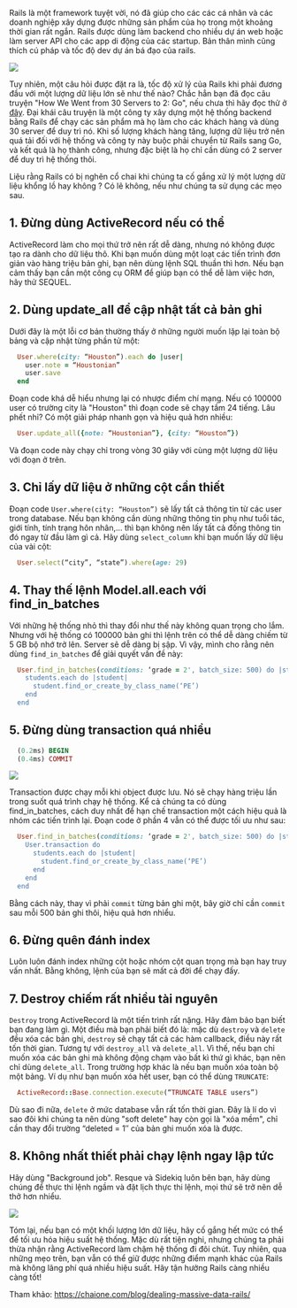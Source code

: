 Rails là một framework tuyệt vời, nó đã giúp cho các các cá nhân và các doanh nghiệp xây dựng được những sản phẩm của họ trong một khoảng thời gian rất ngắn. Rails được dùng làm backend cho nhiều dự án web hoặc làm server API cho các app di động  của các startup. Bản thân mình cũng thích cú pháp và tốc độ dev dự án bá đạo của rails.

![](https://images.viblo.asia/638d4380-c04e-4db4-b31b-b55e7b37cc0c.png)


Tuy nhiên, một câu hỏi được đặt ra là, tốc độ xử lý của Rails khi phải đương đầu với một lượng dữ liệu lớn sẽ như thế nào? Chắc hẳn bạn đã đọc câu truyện "How We Went from 30 Servers to 2: Go", nếu chưa thì hãy đọc thử ở [đây](https://blog.iron.io/how-we-went-from-30-servers-to-2-go/). Đại khái câu truyện là một công ty xây dựng một hệ thống backend bằng Rails để chạy các sản phẩm mà họ làm cho các khách hàng và dùng 30 server để duy trì nó. Khi số lượng khách hàng tăng, lượng dữ liệu trở nên quá tải đối với hệ thống và công ty này buộc phải chuyển từ Rails sang Go, và kết quả là họ thành công, nhưng đặc biệt là họ chỉ cần dùng có 2 server để duy trì hệ thống thôi. 

Liệu rằng Rails có bị nghẽn cổ chai khi chúng ta cố gắng xử lý một lượng dữ liệu khổng lồ hay không ? Có lẽ không, nếu như chúng ta sử dụng các mẹo sau.

## 1. Đừng dùng ActiveRecord nếu có thể

ActiveRecord làm cho mọi thứ trở nên rất dễ dàng, nhưng nó không được tạo ra dành cho dữ liệu thô. Khi bạn muốn dùng một loạt các tiến trình đơn giản vào hàng triệu bản ghi, bạn nên dùng lệnh SQL thuần thì hơn. Nếu bạn cảm thấy bạn cần một công cụ ORM để giúp bạn có thể dễ làm việc hơn, hãy thử SEQUEL.

## 2. Dùng update_all để cập nhật tất cả bản ghi

Dưới đây là một lỗi cơ bản thường thấy ở những người muốn lặp lại toàn bộ bảng và cập nhật từng phần tử một:

```ruby
  User.where(city: “Houston”).each do |user|
    user.note = “Houstonian”
    user.save
  end
```
Đoạn code khá dễ hiểu nhưng lại có nhược điểm chí mạng. Nếu có 100000 user có trường city là "Houston" thì đoạn code sẽ chạy tầm 24 tiếng. Lâu phết nhỉ? Có một giải pháp nhanh gọn và hiệu quả hơn nhiều:

```ruby
  User.update_all({note: “Houstonian”}, {city: “Houston”})
```
Và đoạn code này chạy chỉ trong vòng 30 giây với cùng một lượng dữ liệu với đoạn ở trên.

## 3. Chỉ lấy dữ liệu ở những cột cần thiết

Đoạn code `User.where(city: “Houston”)` sẽ lấy tất cả thông tin từ các user trong database. Nếu bạn không cần dùng những thông tin phụ như tuổi tác, giới tính, tính trạng hôn nhân,... thì bạn không nên lấy tất cả đống thông tin đó ngay từ đầu làm gì cả. Hãy dùng `select_column` khi bạn muốn lấy dữ liệu của vài cột:
```ruby
  User.select(“city”, “state”).where(age: 29)
```

## 4. Thay thế lệnh Model.all.each với find_in_batches

Với những hệ thống nhỏ thì thay đổi như thế này không quan trọng cho lắm. Nhưng với hệ thống có 100000 bản ghi thì lệnh trên có thể dễ dàng chiếm từ 5 GB bộ nhớ trở lên. Server sẽ dễ dàng bị sập. Vì vậy, mình cho rằng nên dùng `find_in_batches` để giải quyết vấn đề này:
```ruby
  User.find_in_batches(conditions: ‘grade = 2', batch_size: 500) do |students|
    students.each do |student|
      student.find_or_create_by_class_name(‘PE’)
    end
  end
```

## 5. Đừng dùng transaction quá nhiều
```ruby
  (0.2ms) BEGIN
  (0.4ms) COMMIT
```

![](https://images.viblo.asia/8cab1532-a24e-48c5-891c-1d5c802b877e.png)

Transaction được chạy mỗi khi object được lưu. Nó sẽ chạy hàng triệu lần trong suốt quá trình chạy hệ thống. Kể cả chúng ta có dùng find_in_batches, cách duy nhất để hạn chế transaction một cách hiệu quả là nhóm các tiến trình lại. Đoạn code ở phần 4 vẫn có thể được tối ưu như sau:

```ruby
  User.find_in_batches(conditions: ‘grade = 2', batch_size: 500) do |students|
    User.transaction do
      students.each do |student|
        student.find_or_create_by_class_name(‘PE’)
      end
    end
  end
```

Bằng cách này, thay vì phải `commit` từng bản ghi một, bây giờ chỉ cần `commit` sau mỗi 500 bản ghi thôi, hiệu quả hơn nhiểu.

## 6. Đừng quên đánh index

Luôn luôn đánh index những cột hoặc nhóm cột quan trọng mà bạn hay truy vấn nhất. Bằng không, lệnh của bạn sẽ mất cả đời để chạy đấy.

## 7. Destroy chiếm rất nhiều tài nguyên

`Destroy` trong ActiveRecord là một tiến trình rất nặng. Hãy đảm bảo bạn biết bạn đang làm gì. Một điều mà bạn phải biết đó là: mặc dù `destroy` và `delete` đều xóa các bản ghi, `destroy` sẽ chạy tất cả các hàm callback, điều này rất tốn thời gian. Tương tự với `destroy_all` và `delete_all`. Vì thế, nếu bạn chỉ muốn xóa các bản ghi mà không động chạm vào bất kì thứ gì khác, bạn nên chỉ dùng `delete_all`. 
Trong trường hợp khác là nếu bạn muốn xóa toàn bộ một bảng. Ví dụ như bạn muốn xóa hết user, bạn có thể dùng `TRUNCATE`:
```ruby
  ActiveRecord::Base.connection.execute(“TRUNCATE TABLE users”)
```
Dù sao đi nữa, `delete` ở mức database vẫn rất tốn thời gian. Đây là lí do vì sao đôi khi chúng ta nên dùng "soft delete" hay còn gọi là "xóa mềm", chỉ cần thay đổi trường “deleted = 1″ của bản ghi muốn xóa là được.

## 8. Không nhất thiết phải chạy lệnh ngay lập tức

Hãy dùng "Background job". Resque  và Sidekiq luôn bên bạn, hãy dùng chúng để thực thi lệnh ngầm và đặt lịch thực thi lệnh, mọi thứ sẽ trở nên dễ thở hơn nhiểu.

![](https://images.viblo.asia/5b52f036-5950-4e2a-8750-0d0df7688624.png)


Tóm lại, nếu bạn có một khối lượng lớn dữ liệu, hãy cố gắng hết mức có thể để tối ưu hóa hiệu suất hệ thống. Mặc dù rất tiện nghi, nhưng chúng ta phải thừa nhận rằng ActiveRecord làm chậm hệ thống đi đôi chút. Tuy nhiên, qua những mẹo trên, bạn vẫn có thể giữ được những điểm mạnh khác của Rails mà không lãng phí quá nhiều hiệu suất. Hãy tận hưởng Rails càng nhiều càng tốt!

Tham khảo: https://chaione.com/blog/dealing-massive-data-rails/